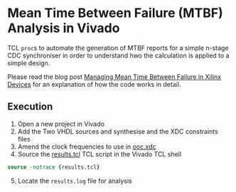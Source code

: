 # Mean Time Between Failure (MTBF) Analysis in Vivado

TCL `proc`s to automate the generation of MTBF reports for a simple n-stage CDC synchroniser in order to understand hwo the calculation is applied to a simple design.

Please read the blog post [Managing Mean Time Between Failure in Xilinx Devices](https://blog.abbey1.org.uk/index.php/technology/managing-mean-time-between-failure-in-xilinx-devices) for an explanation of how the code works in detail.

## Execution

1. Open a new project in Vivado
2. Add the Two VHDL sources and synthesise and the XDC constraints files
3. Amend the clock frequencies to use in [ooc.xdc](ooc.xdc)
4. Source the [results.tcl](results.tcl) TCL script in the Vivado TCL shell

```tcl
source -notrace {results.tcl}
```

5. Locate the `results.log` file for analysis
